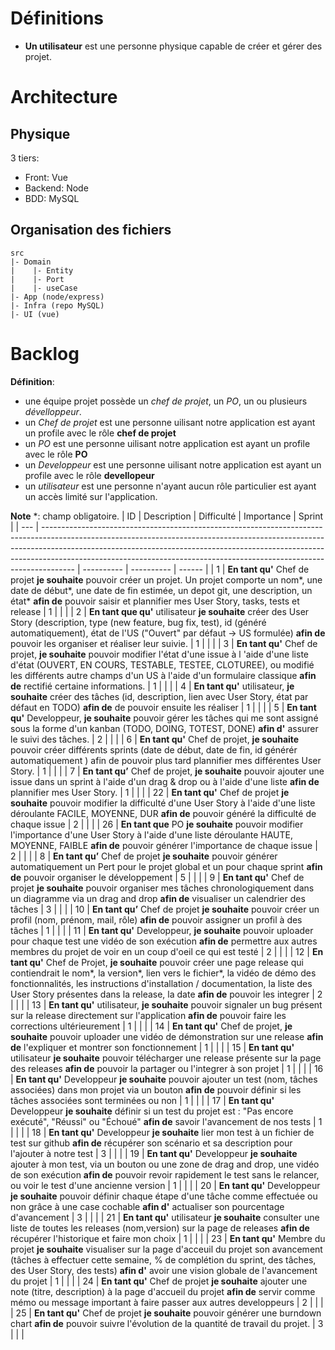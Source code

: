 # Définitions

- **Un utilisateur** est une personne physique capable de créer et gérer des projet.

# Architecture

## Physique

3 tiers:

- Front: Vue
- Backend: Node
- BDD: MySQL

## Organisation des fichiers

```
src
|- Domain
|    |- Entity
|    |- Port
|    |- useCase
|- App (node/express)
|- Infra (repo MySQL)
|- UI (vue)

```

# Backlog

**Définition**:

- une équipe projet possède un _chef de projet_, un _PO_, un ou plusieurs _dévelloppeur_.
- un _Chef de projet_ est une personne uilisant notre application est ayant un profile avec le rôle **chef de projet**
- un _PO_ est une personne uilisant notre application est ayant un profile avec le rôle **PO**
- un _Developpeur_ est une personne uilisant notre application est ayant un profile avec le rôle **devellopeur**
- un _utilisateur_ est une personne n'ayant aucun rôle particulier est ayant un accès limité sur l'application.

**Note** \*: champ obligatoire.
| ID | Description | Difficulté | Importance | Sprint |
| --- | -------------------------------------------------------------------------------------------------------------------------------------------------------------------------------------------------------------------------------------------------------------------------------------------------------------------------------- | ---------- | ---------- | ------ |
| 1 | **En tant qu'** Chef de projet **je souhaite** pouvoir créer un projet. Un projet comporte un nom\*, une date de début*, une date de fin estimée, un depot git, une description, un état* **afin de** pouvoir saisir et plannifier mes User Story, tasks, tests et release | 1 | | |
| 2 | **En tant que qu'** utilisateur **je souhaite** créer des User Story (description, type (new feature, bug fix, test), id (généré automatiquement), état de l'US ("Ouvert" par défaut -> US formulée) **afin de** pouvoir les organiser et réaliser leur suivie. | 1 | | |
| 3 | **En tant qu'** Chef de projet, **je souhaite** pouvoir modifier l'état d'une issue à l 'aide d'une liste d'état (OUVERT, EN COURS, TESTABLE, TESTEE, CLOTUREE), ou modifié les différents autre champs d'un US à l'aide d'un formulaire classique **afin de** rectifié certaine informations. | 1 | | |
| 4 | **En tant qu'** utilisateur, **je souhaite** créer des tâches (id, description, lien avec User Story, état par défaut en TODO) **afin de** de pouvoir ensuite les réaliser | 1 | | |
| 5 | **En tant qu'** Developpeur, **je souhaite** pouvoir gérer les tâches qui me sont assigné sous la forme d'un kanban (TODO, DOING, TOTEST, DONE) **afin d'** assurer le suivi des tâches. | 2 | | |
| 6 | **En tant qu'** Chef de projet, **je souhaite** pouvoir créer différents sprints (date de début, date de fin, id générér automatiquement ) afin de pouvoir plus tard plannifier mes différentes User Story. | 1 | | |
| 7 | **En tant qu’** Chef de projet, **je souhaite** pouvoir ajouter une issue dans un sprint à l'aide d'un drag & drop ou à l'aide d'une liste **afin de** plannifier mes User Story. | 1 | | |
| 22 | **En tant qu'** Chef de projet **je souhaite** pouvoir modifier la difficulté d'une User Story à l'aide d'une liste déroulante FACILE, MOYENNE, DUR **afin de** pouvoir généré la difficulté de chaque issue | 2 | | |
| 26 | **En tant que** PO **je souhaite** pouvoir modifier l'importance d'une User Story à l'aide d'une liste déroulante HAUTE, MOYENNE, FAIBLE **afin de** pouvoir générer l'importance de chaque issue | 2 | | |
| 8 | **En tant qu’** Chef de projet **je souhaite** pouvoir générer automatiquement un Pert pour le projet global et un pour chaque sprint **afin de** pouvoir organiser le développement | 5 | | |
| 9 | **En tant qu'** Chef de projet **je souhaite** pouvoir organiser mes tâches chronologiquement dans un diagramme via un drag and drop **afin de** visualiser un calendrier des tâches | 3 | | |
| 10 | **En tant qu’** Chef de projet **je souhaite** pouvoir créer un profil (nom, prénom, mail, rôle) **afin de** pouvoir assigner un profil à des tâches | 1 | | |
| 11 | **En tant qu'** Developpeur, **je souhaite** pouvoir uploader pour chaque test une vidéo de son exécution **afin de** permettre aux autres membres du projet de voir en un coup d'oeil ce qui est testé | 2 | | |
| 12 | **En tant qu'** Chef de Projet, **je souhaite** pouvoir créer une page release qui contiendrait le nom*, la version*, lien vers le fichier\*, la vidéo de démo des fonctionnalités, les instructions d'installation / documentation, la liste des User Story présentes dans la release, la date **afin de** pouvoir les integrer | 2 | | |
| 13 | **En tant qu'** utilisateur, **je souhaite** pouvoir signaler un bug présent sur la release directement sur l'application **afin de** pouvoir faire les corrections ultérieurement | 1 | | |
| 14 | **En tant qu'** Chef de projet, **je souhaite** pouvoir uploader une vidéo de démonstration sur une release **afin de** l'expliquer et montrer son fonctionnement | 1 | | |
| 15 | **En tant qu'** utilisateur **je souhaite** pouvoir télécharger une release présente sur la page des releases **afin de** pouvoir la partager ou l'integrer à son projet | 1 | | |
| 16 | **En tant qu'** Developpeur **je souhaite** pouvoir ajouter un test (nom, tâches associées) dans mon projet via un bouton **afin de** pouvoir définir si les tâches associées sont terminées ou non | 1 | | |
| 17 | **En tant qu'** Developpeur **je souhaite** définir si un test du projet est : "Pas encore exécuté", "Réussi" ou "Échoué" **afin de** savoir l'avancement de nos tests | 1 | | |
| 18 | **En tant qu'** Developpeur **je souhaite** lier mon test à un fichier de test sur github **afin de** récupérer son scénario et sa description pour l'ajouter à notre test | 3 | | |
| 19 | **En tant qu'** Developpeur **je souhaite** ajouter à mon test, via un bouton ou une zone de drag and drop, une vidéo de son exécution **afin de** pouvoir revoir rapidement le test sans le relancer, ou voir le test d'une ancienne version | 1 | | |
| 20 | **En tant qu'** Developpeur **je souhaite** pouvoir définir chaque étape d'une tâche comme effectuée ou non grâce à une case cochable **afin d'** actualiser son pourcentage d'avancement | 3 | | |
| 21 | **En tant qu'** utilisateur **je souhaite** consulter une liste de toutes les releases (nom,version) sur la page de releases **afin de** récupérer l'historique et faire mon choix | 1 | | |
| 23 | **En tant qu'** Membre du projet **je souhaite** visualiser sur la page d'acceuil du projet son avancement (tâches à effectuer cette semaine, % de complétion du sprint, des tâches, des User Story, des tests) **afin d'** avoir une vision globale de l'avancement du projet | 1 | | |
| 24 | **En tant qu'** Chef de projet **je souhaite** ajouter une note (titre, description) à la page d'accueil du projet **afin de** servir comme mémo ou message important à faire passer aux autres developpeurs | 2 | | |
| 25 | **En tant qu'** Chef de projet **je souhaite** pouvoir générer une burndown chart **afin de** pouvoir suivre l'évolution de la quantité de travail du projet. | 3 | | |
